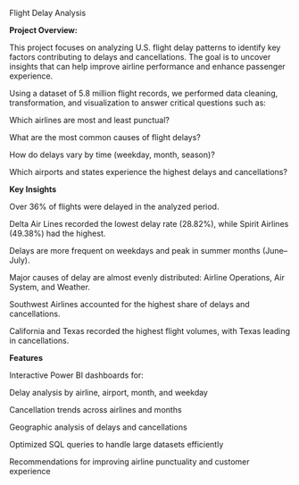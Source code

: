 Flight Delay Analysis

**Project Overview:**

This project focuses on analyzing U.S. flight delay patterns to identify key factors contributing to delays and cancellations. The goal is to uncover insights that can help improve airline performance and enhance passenger experience.

Using a dataset of 5.8 million flight records, we performed data cleaning, transformation, and visualization to answer critical questions such as:

Which airlines are most and least punctual?

What are the most common causes of flight delays?

How do delays vary by time (weekday, month, season)?

Which airports and states experience the highest delays and cancellations?

**Key Insights**

Over 36% of flights were delayed in the analyzed period.

Delta Air Lines recorded the lowest delay rate (28.82%), while Spirit Airlines (49.38%) had the highest.

Delays are more frequent on weekdays and peak in summer months (June–July).

Major causes of delay are almost evenly distributed: Airline Operations, Air System, and Weather.

Southwest Airlines accounted for the highest share of delays and cancellations.

California and Texas recorded the highest flight volumes, with Texas leading in cancellations.

**Features**

Interactive Power BI dashboards for:

Delay analysis by airline, airport, month, and weekday

Cancellation trends across airlines and months

Geographic analysis of delays and cancellations

Optimized SQL queries to handle large datasets efficiently

Recommendations for improving airline punctuality and customer experience

